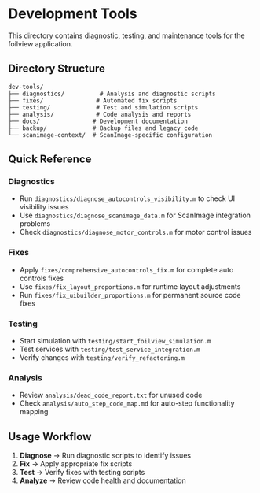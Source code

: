 # Development Tools

This directory contains diagnostic, testing, and maintenance tools for the foilview application.

## Directory Structure

```
dev-tools/
├── diagnostics/          # Analysis and diagnostic scripts
├── fixes/               # Automated fix scripts
├── testing/             # Test and simulation scripts
├── analysis/            # Code analysis and reports
├── docs/               # Development documentation
├── backup/             # Backup files and legacy code
└── scanimage-context/  # ScanImage-specific configuration
```

## Quick Reference

### Diagnostics
- Run `diagnostics/diagnose_autocontrols_visibility.m` to check UI visibility issues
- Use `diagnostics/diagnose_scanimage_data.m` for ScanImage integration problems
- Check `diagnostics/diagnose_motor_controls.m` for motor control issues

### Fixes
- Apply `fixes/comprehensive_autocontrols_fix.m` for complete auto controls fixes
- Use `fixes/fix_layout_proportions.m` for runtime layout adjustments
- Run `fixes/fix_uibuilder_proportions.m` for permanent source code fixes

### Testing
- Start simulation with `testing/start_foilview_simulation.m`
- Test services with `testing/test_service_integration.m`
- Verify changes with `testing/verify_refactoring.m`

### Analysis
- Review `analysis/dead_code_report.txt` for unused code
- Check `analysis/auto_step_code_map.md` for auto-step functionality mapping

## Usage Workflow

1. **Diagnose** → Run diagnostic scripts to identify issues
2. **Fix** → Apply appropriate fix scripts
3. **Test** → Verify fixes with testing scripts
4. **Analyze** → Review code health and documentation